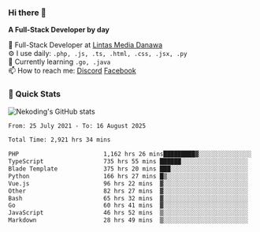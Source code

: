 ### Hi there 👋

**A Full-Stack Developer by day**

🔭 Full-Stack Developer at [Lintas Media Danawa](https://www.lintasmediadanawa.com/)  
⚙️ I use daily: `.php, .js, .ts, .html, .css, .jsx, .py`  
🌱 Currently learning `.go, .java`  
📫 How to reach me: [Discord](https://discordapp.com/users/984448732999327766)  [Facebook](https://fb.me/tyvandi)  

### 🚀 Quick Stats  

![Nekoding's GitHub stats](https://github-readme-stats.vercel.app/api?username=nekoding&show_icons=true)

<!--START_SECTION:waka-->

```txt
From: 25 July 2021 - To: 16 August 2025

Total Time: 2,921 hrs 34 mins

PHP                        1,162 hrs 26 mins█████████▓░░░░░░░░░░░░░░░   38.70 %
TypeScript                 735 hrs 55 mins ██████░░░░░░░░░░░░░░░░░░░   24.50 %
Blade Template             375 hrs 20 mins ███░░░░░░░░░░░░░░░░░░░░░░   12.49 %
Python                     166 hrs 27 mins █▒░░░░░░░░░░░░░░░░░░░░░░░   05.54 %
Vue.js                     96 hrs 22 mins  ▓░░░░░░░░░░░░░░░░░░░░░░░░   03.21 %
Other                      82 hrs 27 mins  ▓░░░░░░░░░░░░░░░░░░░░░░░░   02.74 %
Bash                       65 hrs 32 mins  ▓░░░░░░░░░░░░░░░░░░░░░░░░   02.18 %
Go                         60 hrs 41 mins  ▓░░░░░░░░░░░░░░░░░░░░░░░░   02.02 %
JavaScript                 46 hrs 52 mins  ▒░░░░░░░░░░░░░░░░░░░░░░░░   01.56 %
Markdown                   28 hrs 49 mins  ▒░░░░░░░░░░░░░░░░░░░░░░░░   00.96 %
```

<!--END_SECTION:waka-->

<!--
**nekoding/nekoding** is a ✨ _special_ ✨ repository because its `README.md` (this file) appears on your GitHub profile.

Here are some ideas to get you started:

- 🔭 I’m currently working on ...
- 🌱 I’m currently learning ...
- 👯 I’m looking to collaborate on ...
- 🤔 I’m looking for help with ...
- 💬 Ask me about ...
- 📫 How to reach me: ...
- 😄 Pronouns: ...
- ⚡ Fun fact: ...
-->
